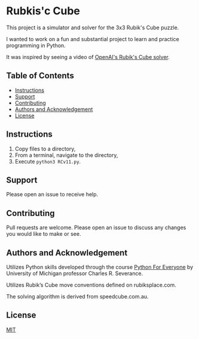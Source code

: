 # Rubkis'c Cube

This project is a simulator and solver for the 3x3 Rubik's Cube puzzle. 

I wanted to work on a fun and substantial project to learn and practice programming in Python.

It was inspired by seeing a video of [OpenAI's Rubik's Cube solver](https://www.youtube.com/watch?v=x4O8pojMF0w).


## Table of Contents

* [Instructions](#instructions)
* [Support](#support)
* [Contributing](#contributing)
* [Authors and Acknowledgement](#authors-and-acknowledgement)
* [License](#license)


## Instructions

1. Copy files to a directory,
2. From a terminal, navigate to the directory, 
3. Execute `python3 RCv11.py`.

## Support

Please open an issue to receive help. 


## Contributing

Pull requests are welcome. Please open an issue to discuss any changes you would like to make or see.


## Authors and Acknowledgement

Utilizes Python skills developed through the course [Python For Everyone](py4e.com) by University of Michigan professor Charles R. Severance.

Utilizes Rubik’s Cube move conventions defined on rubiksplace.com.

The solving algorithm is derived from speedcube.com.au.


## License

[MIT](https://choosealicense.com/licenses/mit/)
